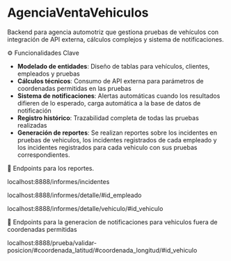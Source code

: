 # AgenciaVentaVehiculos
Backend para agencia automotriz que gestiona pruebas de vehículos con integración de API externa, cálculos complejos y sistema de notificaciones.


⚙️ Funcionalidades Clave
- **Modelado de entidades**: Diseño de tablas para vehículos, clientes, empleados y pruebas
- **Cálculos técnicos**: Consumo de API externa para parámetros de coordenadas permitidas en las pruebas
- **Sistema de notificaciones**: Alertas automáticas cuando los resultados difieren de lo esperado, carga automática a la base de datos de notificación
- **Registro histórico**: Trazabilidad completa de todas las pruebas realizadas
- **Generación de reportes**: Se realizan reportes sobre los incidentes en pruebas de vehiculos, los incidentes registrados de cada empleado y los incidentes registrados para cada vehiculo con sus pruebas correspondientes.


📡 Endpoints para los reportes.

localhost:8888/informes/incidentes

localhost:8888/informes/detalle/#id_empleado

localhost:8888/informes/detalle/vehiculo/#id_vehiculo

🧪 Endpoints para la generacion de notificaciones para vehiculos fuera de coordenadas permitidas


localhost:8888/prueba/validar-posicion/#coordenada_latitud/#coordenada_longitud/#id_vehiculo

